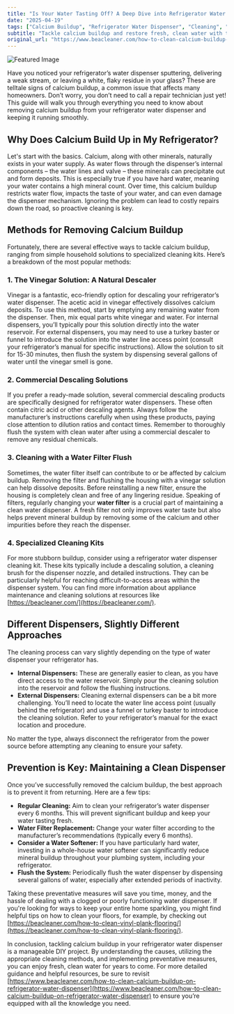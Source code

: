 ```yaml
---
title: "Is Your Water Tasting Off? A Deep Dive into Refrigerator Water Dispenser Cleaning"
date: "2025-04-19"
tags: ["Calcium Buildup", "Refrigerator Water Dispenser", "Cleaning", "Vinegar", "Water Filter", "Appliance Maintenance", "Descaling"]
subtitle: "Tackle calcium buildup and restore fresh, clean water with these simple DIY methods and preventative tips."
original_url: "https://www.beacleaner.com/how-to-clean-calcium-buildup-on-refrigerator-water-dispenser"
---
```




![Featured Image](https://res.cloudinary.com/dnm0udlvz/image/upload/v1745048933/article_image_33_qvfgoo.jpg)

Have you noticed your refrigerator’s water dispenser sputtering, delivering a weak stream, or leaving a white, flaky residue in your glass? These are telltale signs of calcium buildup, a common issue that affects many homeowners. Don’t worry, you don’t need to call a repair technician just yet! This guide will walk you through everything you need to know about removing calcium buildup from your refrigerator water dispenser and keeping it running smoothly. 

## Why Does Calcium Build Up in My Refrigerator?

Let's start with the basics. Calcium, along with other minerals, naturally exists in your water supply. As water flows through the dispenser’s internal components – the water lines and valve – these minerals can precipitate out and form deposits. This is especially true if you have hard water, meaning your water contains a high mineral count. Over time, this calcium buildup restricts water flow, impacts the taste of your water, and can even damage the dispenser mechanism. Ignoring the problem can lead to costly repairs down the road, so proactive cleaning is key.

## Methods for Removing Calcium Buildup

Fortunately, there are several effective ways to tackle calcium buildup, ranging from simple household solutions to specialized cleaning kits. Here’s a breakdown of the most popular methods:

### 1. The Vinegar Solution: A Natural Descaler

Vinegar is a fantastic, eco-friendly option for descaling your refrigerator’s water dispenser. The acetic acid in vinegar effectively dissolves calcium deposits. To use this method, start by emptying any remaining water from the dispenser. Then, mix equal parts white vinegar and water. For internal dispensers, you’ll typically pour this solution directly into the water reservoir. For external dispensers, you may need to use a turkey baster or funnel to introduce the solution into the water line access point (consult your refrigerator’s manual for specific instructions). Allow the solution to sit for 15-30 minutes, then flush the system by dispensing several gallons of water until the vinegar smell is gone. 

### 2. Commercial Descaling Solutions

If you prefer a ready-made solution, several commercial descaling products are specifically designed for refrigerator water dispensers. These often contain citric acid or other descaling agents. Always follow the manufacturer’s instructions carefully when using these products, paying close attention to dilution ratios and contact times. Remember to thoroughly flush the system with clean water after using a commercial descaler to remove any residual chemicals.

### 3. Cleaning with a Water Filter Flush

Sometimes, the water filter itself can contribute to or be affected by calcium buildup. Removing the filter and flushing the housing with a vinegar solution can help dissolve deposits. Before reinstalling a new filter, ensure the housing is completely clean and free of any lingering residue. Speaking of filters, regularly changing your **water filter** is a crucial part of maintaining a clean water dispenser. A fresh filter not only improves water taste but also helps prevent mineral buildup by removing some of the calcium and other impurities before they reach the dispenser. 

### 4. Specialized Cleaning Kits

For more stubborn buildup, consider using a refrigerator water dispenser cleaning kit. These kits typically include a descaling solution, a cleaning brush for the dispenser nozzle, and detailed instructions. They can be particularly helpful for reaching difficult-to-access areas within the dispenser system. You can find more information about appliance maintenance and cleaning solutions at resources like [https://beacleaner.com/](https://beacleaner.com/).

## Different Dispensers, Slightly Different Approaches

The cleaning process can vary slightly depending on the type of water dispenser your refrigerator has. 

* **Internal Dispensers:** These are generally easier to clean, as you have direct access to the water reservoir. Simply pour the cleaning solution into the reservoir and follow the flushing instructions.
* **External Dispensers:** Cleaning external dispensers can be a bit more challenging. You’ll need to locate the water line access point (usually behind the refrigerator) and use a funnel or turkey baster to introduce the cleaning solution. Refer to your refrigerator’s manual for the exact location and procedure.

No matter the type, always disconnect the refrigerator from the power source before attempting any cleaning to ensure your safety.

## Prevention is Key: Maintaining a Clean Dispenser

Once you’ve successfully removed the calcium buildup, the best approach is to prevent it from returning. Here are a few tips:

* **Regular Cleaning:** Aim to clean your refrigerator’s water dispenser every 6 months. This will prevent significant buildup and keep your water tasting fresh.
* **Water Filter Replacement:** Change your water filter according to the manufacturer’s recommendations (typically every 6 months).
* **Consider a Water Softener:** If you have particularly hard water, investing in a whole-house water softener can significantly reduce mineral buildup throughout your plumbing system, including your refrigerator.
* **Flush the System:** Periodically flush the water dispenser by dispensing several gallons of water, especially after extended periods of inactivity.

Taking these preventative measures will save you time, money, and the hassle of dealing with a clogged or poorly functioning water dispenser. If you're looking for ways to keep your entire home sparkling, you might find helpful tips on how to clean your floors, for example, by checking out [https://beacleaner.com/how-to-clean-vinyl-plank-flooring/](https://beacleaner.com/how-to-clean-vinyl-plank-flooring/).



In conclusion, tackling calcium buildup in your refrigerator water dispenser is a manageable DIY project. By understanding the causes, utilizing the appropriate cleaning methods, and implementing preventative measures, you can enjoy fresh, clean water for years to come. For more detailed guidance and helpful resources, be sure to revisit [https://www.beacleaner.com/how-to-clean-calcium-buildup-on-refrigerator-water-dispenser](https://www.beacleaner.com/how-to-clean-calcium-buildup-on-refrigerator-water-dispenser) to ensure you’re equipped with all the knowledge you need.